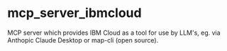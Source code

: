 # mcp_server_ibmcloud
MCP server which provides IBM Cloud as a tool for use by LLM's, eg. via Anthopic Claude Desktop or map-cli (open source).
